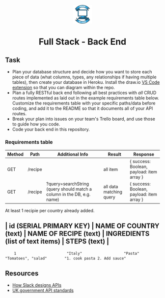 <div align="center">
    <img alt="School of Code" src="./images/soc-logo.png" width="60" />
</div>
<h1 align="center">
  Full Stack - Back End
</h1>

## Task

- Plan your database structure and decide how you want to store each piece of data (what columns, types, any relationships if having multiple tables), then create your database in Heroku. Install the draw.io [VS Code extension](https://marketplace.visualstudio.com/items?itemName=hediet.vscode-drawio) so that you can diagram within the repo.
- Plan a fully RESTful back end following all best practices with _all_ CRUD routes implemented as laid out in the example requirements table below. Customize the requirements table with your specific paths/data before coding, and add it to the README so that it documents all of your API routes.
- Break your plan into issues on your team's Trello board, and use those to guide how you code.
- Code your back end in this repository.

### Requirements table

| Method | Path           | Additional Info                                                        | Result                                 | Response                                  |
| ------ | -------------- | ---------------------------------------------------------------------- | -------------------------------------- | ----------------------------------------- |
| GET    | /recipe      |                                                                        | all item                               | { success: Boolean, payload: item array } |
| GET    | /recipe      | ?query=searchString (query should match a column in the DB, e.g. name) | all data matching query                | { success: Boolean, payload: item array } |

At least 1 recipie per country already added. 

| id (SERIAL PRIMARY KEY) | NAME OF COUNTRY (text) | NAME OF RECIPE (text) | INGREDIENTS (list of text items) | STEPS (text) |
-------------------------------------------------------------------------------------------------------------------------
        1                       "Italy"                   "Pasta"                    "Tomatoes", "salad"        "1. cook pasta 2. Add sauce"

## Resources

- [How Slack designs APIs](https://slack.engineering/how-we-design-our-apis-at-slack/)
- [UK government API standards](https://www.gov.uk/guidance/gds-api-technical-and-data-standards)
